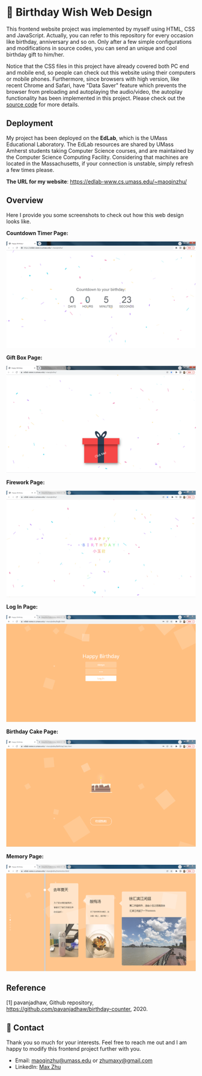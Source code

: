# :birthday: Birthday Wish Web Design
This frontend website project was implemented by myself using HTML, CSS and JavaScript. Actually, you can refer to this repository for every occasion like birthday, anniversary and so on. Only after a few simple configurations and modifications in source codes, you can send an unique and cool birthday gift to him/her.


Notice that the CSS files in this project have already covered both PC end and mobile end, so people can check out this website using their computers or mobile phones. Furthermore, since browsers with high version, like recent Chrome and Safari, have "Data Saver" feature which prevents the browser from preloading and autoplaying the audio/video, the autoplay functionality has been implemented in this project. Please check out the [source code](https://github.com/MaxyZhu75/Birthday-Wish-Web-Design/blob/main/code/index.html) for more details.


## Deployment


My project has been deployed on the **EdLab**, which is the UMass Educational Laboratory. The EdLab resources are shared by UMass Amherst students taking Computer Science courses, and are maintained by the Computer Science Computing Facility. Considering that machines are located in the Massachusetts, if your connection is unstable, simply refresh a few times please.

**The URL for my website**: https://edlab-www.cs.umass.edu/~maoqinzhu/


## Overview


Here I provide you some screenshots to check out how this web design looks like.


**Countdown Timer Page:**


![screen1](https://github.com/MaxyZhu75/Birthday-Wish-Web-Design/blob/main/figures/screen1.png)


**Gift Box Page:**


![screen2](https://github.com/MaxyZhu75/Birthday-Wish-Web-Design/blob/main/figures/screen2.png)


**Firework Page:**


![screen3](https://github.com/MaxyZhu75/Birthday-Wish-Web-Design/blob/main/figures/screen3.png)


**Log In Page:**


![screen4](https://github.com/MaxyZhu75/Birthday-Wish-Web-Design/blob/main/figures/screen4.png)


**Birthday Cake Page:**


![screen5](https://github.com/MaxyZhu75/Birthday-Wish-Web-Design/blob/main/figures/screen5.png)


**Memory Page:**


![screen6](https://github.com/MaxyZhu75/Birthday-Wish-Web-Design/blob/main/figures/screen6.png)


## Reference


[1] pavanjadhaw, Github repository, https://github.com/pavanjadhaw/birthday-counter, 2020.


## :calling: Contact
Thank you so much for your interests. Feel free to reach me out and I am happy to modify this frontend project further with you.
* Email: maoqinzhu@umass.edu or zhumaxy@gmail.com
* LinkedIn: [Max Zhu](https://www.linkedin.com/in/maoqin-zhu/)
